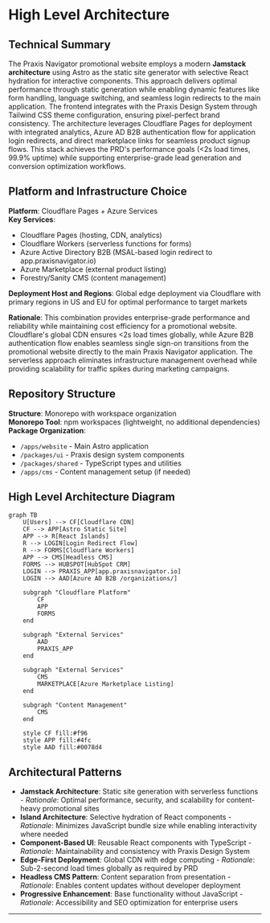 # High Level Architecture

## Technical Summary

The Praxis Navigator promotional website employs a modern **Jamstack architecture** using Astro as the static site generator with selective React hydration for interactive components. This approach delivers optimal performance through static generation while enabling dynamic features like form handling, language switching, and seamless login redirects to the main application. The frontend integrates with the Praxis Design System through Tailwind CSS theme configuration, ensuring pixel-perfect brand consistency. The architecture leverages Cloudflare Pages for deployment with integrated analytics, Azure AD B2B authentication flow for application login redirects, and direct marketplace links for seamless product signup flows. This stack achieves the PRD's performance goals (<2s load times, 99.9% uptime) while supporting enterprise-grade lead generation and conversion optimization workflows.

## Platform and Infrastructure Choice

**Platform**: Cloudflare Pages + Azure Services  
**Key Services**: 
- Cloudflare Pages (hosting, CDN, analytics)
- Cloudflare Workers (serverless functions for forms)
- Azure Active Directory B2B (MSAL-based login redirect to app.praxisnavigator.io) 
- Azure Marketplace (external product listing)
- Forestry/Sanity CMS (content management)

**Deployment Host and Regions**: Global edge deployment via Cloudflare with primary regions in US and EU for optimal performance to target markets

**Rationale**: This combination provides enterprise-grade performance and reliability while maintaining cost efficiency for a promotional website. Cloudflare's global CDN ensures <2s load times globally, while Azure B2B authentication flow enables seamless single sign-on transitions from the promotional website directly to the main Praxis Navigator application. The serverless approach eliminates infrastructure management overhead while providing scalability for traffic spikes during marketing campaigns.

## Repository Structure

**Structure**: Monorepo with workspace organization  
**Monorepo Tool**: npm workspaces (lightweight, no additional dependencies)  
**Package Organization**: 
- `/apps/website` - Main Astro application
- `/packages/ui` - Praxis design system components  
- `/packages/shared` - TypeScript types and utilities
- `/apps/cms` - Content management setup (if needed)

## High Level Architecture Diagram

```mermaid
graph TB
    U[Users] --> CF[Cloudflare CDN]
    CF --> APP[Astro Static Site]
    APP --> R[React Islands]
    R --> LOGIN[Login Redirect Flow]
    R --> FORMS[Cloudflare Workers]
    APP --> CMS[Headless CMS]
    FORMS --> HUBSPOT[HubSpot CRM]
    LOGIN --> PRAXIS_APP[app.praxisnavigator.io]
    LOGIN --> AAD[Azure AD B2B /organizations/]
    
    subgraph "Cloudflare Platform"
        CF
        APP
        FORMS
    end
    
    subgraph "External Services"
        AAD
        PRAXIS_APP
    end
    
    subgraph "External Services"
        CMS
        MARKETPLACE[Azure Marketplace Listing]
    end
    
    subgraph "Content Management"
        CMS
    end
    
    style CF fill:#f96
    style APP fill:#4fc
    style AAD fill:#0078d4
```

## Architectural Patterns

- **Jamstack Architecture**: Static site generation with serverless functions - *Rationale*: Optimal performance, security, and scalability for content-heavy promotional sites
- **Island Architecture**: Selective hydration of React components - *Rationale*: Minimizes JavaScript bundle size while enabling interactivity where needed  
- **Component-Based UI**: Reusable React components with TypeScript - *Rationale*: Maintainability and consistency with Praxis Design System
- **Edge-First Deployment**: Global CDN with edge computing - *Rationale*: Sub-2-second load times globally as required by PRD
- **Headless CMS Pattern**: Content separation from presentation - *Rationale*: Enables content updates without developer deployment
- **Progressive Enhancement**: Base functionality without JavaScript - *Rationale*: Accessibility and SEO optimization for enterprise users

---
